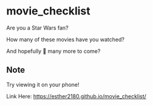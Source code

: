 # movie_checklist

Are you a Star Wars fan?

How many of these movies have you watched? 

And hopefully 🤞 many more to come?


## Note
Try viewing it on your phone! 

Link Here: https://esther2180.github.io/movie_checklist/
